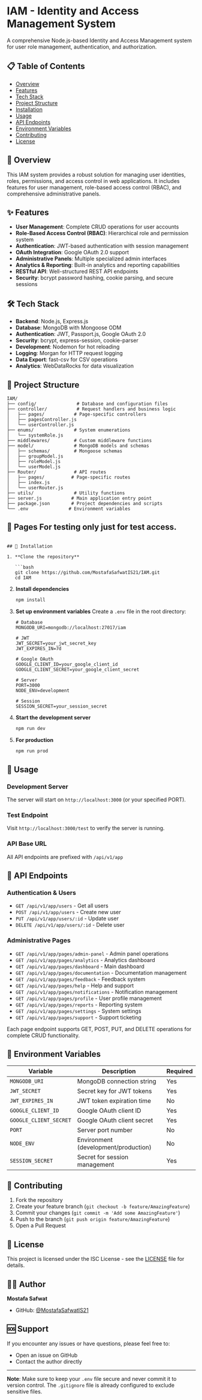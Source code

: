 # IAM - Identity and Access Management System

A comprehensive Node.js-based Identity and Access Management system for user role management, authentication, and authorization.

## 📋 Table of Contents

- [Overview](#overview)
- [Features](#features)
- [Tech Stack](#tech-stack)
- [Project Structure](#project-structure)
- [Installation](#installation)
- [Usage](#usage)
- [API Endpoints](#api-endpoints)
- [Environment Variables](#environment-variables)
- [Contributing](#contributing)
- [License](#license)

## 🌟 Overview

This IAM system provides a robust solution for managing user identities, roles, permissions, and access control in web applications. It includes features for user management, role-based access control (RBAC), and comprehensive administrative panels.

## ✨ Features

- **User Management**: Complete CRUD operations for user accounts
- **Role-Based Access Control (RBAC)**: Hierarchical role and permission system
- **Authentication**: JWT-based authentication with session management
- **OAuth Integration**: Google OAuth 2.0 support
- **Administrative Panels**: Multiple specialized admin interfaces
- **Analytics & Reporting**: Built-in analytics and reporting capabilities
- **RESTful API**: Well-structured REST API endpoints
- **Security**: bcrypt password hashing, cookie parsing, and secure sessions

## 🛠 Tech Stack

- **Backend**: Node.js, Express.js
- **Database**: MongoDB with Mongoose ODM
- **Authentication**: JWT, Passport.js, Google OAuth 2.0
- **Security**: bcrypt, express-session, cookie-parser
- **Development**: Nodemon for hot reloading
- **Logging**: Morgan for HTTP request logging
- **Data Export**: fast-csv for CSV operations
- **Analytics**: WebDataRocks for data visualization

## 📁 Project Structure

```
IAM/
├── config/               # Database and configuration files
├── controller/           # Request handlers and business logic
│   ├── pages/           # Page-specific controllers
│   ├── pagesController.js
│   └── userController.js
├── enums/               # System enumerations
│   └── systemRole.js
├── middlewares/         # Custom middleware functions
├── model/               # MongoDB models and schemas
│   ├── schemas/         # Mongoose schemas
│   ├── groupModel.js
│   ├── roleModel.js
│   └── userModel.js
├── Router/              # API routes
│   ├── pages/          # Page-specific routes
│   ├── index.js
│   └── userRouter.js
├── utils/               # Utility functions
├── server.js           # Main application entry point
├── package.json        # Project dependencies and scripts
└── .env               # Environment variables
```

## 📁 Pages For testing only just for test access.

````

## 🚀 Installation

1. **Clone the repository**

   ```bash
   git clone https://github.com/MostafaSafwatIS21/IAM.git
   cd IAM
````

2. **Install dependencies**

   ```bash
   npm install
   ```

3. **Set up environment variables**
   Create a `.env` file in the root directory:

   ```env
   # Database
   MONGODB_URI=mongodb://localhost:27017/iam

   # JWT
   JWT_SECRET=your_jwt_secret_key
   JWT_EXPIRES_IN=7d

   # Google OAuth
   GOOGLE_CLIENT_ID=your_google_client_id
   GOOGLE_CLIENT_SECRET=your_google_client_secret

   # Server
   PORT=3000
   NODE_ENV=development

   # Session
   SESSION_SECRET=your_session_secret
   ```

4. **Start the development server**

   ```bash
   npm run dev
   ```

5. **For production**
   ```bash
   npm run prod
   ```

## 🎯 Usage

### Development Server

The server will start on `http://localhost:3000` (or your specified PORT).

### Test Endpoint

Visit `http://localhost:3000/test` to verify the server is running.

### API Base URL

All API endpoints are prefixed with `/api/v1/app`

## 🔗 API Endpoints

### Authentication & Users

- `GET /api/v1/app/users` - Get all users
- `POST /api/v1/app/users` - Create new user
- `PUT /api/v1/app/users/:id` - Update user
- `DELETE /api/v1/app/users/:id` - Delete user

### Administrative Pages

- `GET /api/v1/app/pages/admin-panel` - Admin panel operations
- `GET /api/v1/app/pages/analytics` - Analytics dashboard
- `GET /api/v1/app/pages/dashboard` - Main dashboard
- `GET /api/v1/app/pages/documentation` - Documentation management
- `GET /api/v1/app/pages/feedback` - Feedback system
- `GET /api/v1/app/pages/help` - Help and support
- `GET /api/v1/app/pages/notifications` - Notification management
- `GET /api/v1/app/pages/profile` - User profile management
- `GET /api/v1/app/pages/reports` - Reporting system
- `GET /api/v1/app/pages/settings` - System settings
- `GET /api/v1/app/pages/support` - Support ticketing

Each page endpoint supports GET, POST, PUT, and DELETE operations for complete CRUD functionality.

## 🔧 Environment Variables

| Variable               | Description                          | Required |
| ---------------------- | ------------------------------------ | -------- |
| `MONGODB_URI`          | MongoDB connection string            | Yes      |
| `JWT_SECRET`           | Secret key for JWT tokens            | Yes      |
| `JWT_EXPIRES_IN`       | JWT token expiration time            | No       |
| `GOOGLE_CLIENT_ID`     | Google OAuth client ID               | Yes      |
| `GOOGLE_CLIENT_SECRET` | Google OAuth client secret           | Yes      |
| `PORT`                 | Server port number                   | No       |
| `NODE_ENV`             | Environment (development/production) | No       |
| `SESSION_SECRET`       | Secret for session management        | Yes      |

## 🤝 Contributing

1. Fork the repository
2. Create your feature branch (`git checkout -b feature/AmazingFeature`)
3. Commit your changes (`git commit -m 'Add some AmazingFeature'`)
4. Push to the branch (`git push origin feature/AmazingFeature`)
5. Open a Pull Request

## 📄 License

This project is licensed under the ISC License - see the [LICENSE](LICENSE) file for details.

## 👨‍💻 Author

**Mostafa Safwat**

- GitHub: [@MostafaSafwatIS21](https://github.com/MostafaSafwatIS21)

## 🆘 Support

If you encounter any issues or have questions, please feel free to:

- Open an issue on GitHub
- Contact the author directly

---

**Note**: Make sure to keep your `.env` file secure and never commit it to version control. The `.gitignore` file is already configured to exclude sensitive files.
